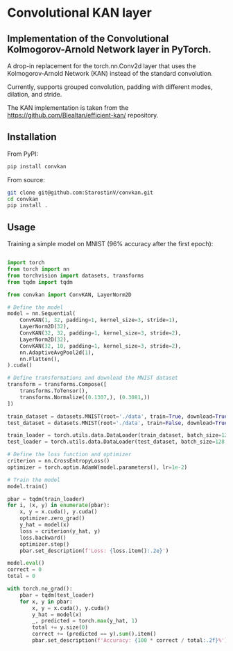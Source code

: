 # Convolutional KAN layer

## Implementation of the Convolutional Kolmogorov-Arnold Network layer in PyTorch.

A drop-in replacement for the torch.nn.Conv2d layer that uses the Kolmogorov-Arnold Network (KAN) instead of the standard convolution.

Currently, supports grouped convolution, padding with different modes, dilation, and stride. 

The KAN implementation is taken from the https://github.com/Blealtan/efficient-kan/ repository.

## Installation

From PyPI:

```bash
pip install convkan
```

From source:

```bash
git clone git@github.com:StarostinV/convkan.git
cd convkan
pip install .
```

## Usage

Training a simple model on MNIST (96% accuracy after the first epoch):

```python

import torch
from torch import nn
from torchvision import datasets, transforms
from tqdm import tqdm

from convkan import ConvKAN, LayerNorm2D

# Define the model
model = nn.Sequential(
    ConvKAN(1, 32, padding=1, kernel_size=3, stride=1),
    LayerNorm2D(32),
    ConvKAN(32, 32, padding=1, kernel_size=3, stride=2),
    LayerNorm2D(32),
    ConvKAN(32, 10, padding=1, kernel_size=3, stride=2),
    nn.AdaptiveAvgPool2d(1),
    nn.Flatten(),
).cuda()

# Define transformations and download the MNIST dataset
transform = transforms.Compose([
    transforms.ToTensor(),
    transforms.Normalize((0.1307,), (0.3081,))
])

train_dataset = datasets.MNIST(root='./data', train=True, download=True, transform=transform)
test_dataset = datasets.MNIST(root='./data', train=False, download=True, transform=transform)

train_loader = torch.utils.data.DataLoader(train_dataset, batch_size=128, shuffle=True)
test_loader = torch.utils.data.DataLoader(test_dataset, batch_size=128, shuffle=False)

# Define the loss function and optimizer
criterion = nn.CrossEntropyLoss()
optimizer = torch.optim.AdamW(model.parameters(), lr=1e-2)

# Train the model
model.train()

pbar = tqdm(train_loader)
for i, (x, y) in enumerate(pbar):
    x, y = x.cuda(), y.cuda()
    optimizer.zero_grad()
    y_hat = model(x)
    loss = criterion(y_hat, y)
    loss.backward()
    optimizer.step()
    pbar.set_description(f'Loss: {loss.item():.2e}')

model.eval()
correct = 0
total = 0

with torch.no_grad():
    pbar = tqdm(test_loader)
    for x, y in pbar:
        x, y = x.cuda(), y.cuda()
        y_hat = model(x)
        _, predicted = torch.max(y_hat, 1)
        total += y.size(0)
        correct += (predicted == y).sum().item()
        pbar.set_description(f'Accuracy: {100 * correct / total:.2f}%')
```